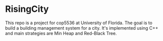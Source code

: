 # RisingCity
This repo is a project for cop5536 at University of Florida. The goal is to build a building management system for a city. It's implemented using C++ and main strategies are Min Heap and Red-Black Tree.
